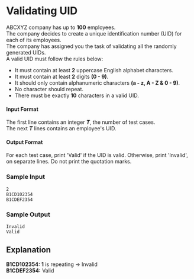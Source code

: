 # Validating UID
ABCXYZ company has up to **100** employees.
<br>The company decides to create a unique identification number (UID) for each of its employees.
<br>The company has assigned you the task of validating all the randomly generated UIDs.
<br>A valid UID must follow the rules below:
* It must contain at least **2** uppercase English alphabet characters.
* It must contain at least **2** digits **(0 - 9)**.
* It should only contain alphanumeric characters **(a - z, A - Z & 0 - 9)**.
* No character should repeat.
* There must be exactly **10** characters in a valid UID.
#### Input Format

The first line contains an integer ***T***, the number of test cases.
<br>The next ***T*** lines contains an employee's UID.

#### Output Format

For each test case, print 'Valid' if the UID is valid. Otherwise, print 'Invalid', on separate lines. Do not print the quotation marks.

### Sample Input
```
2
B1CD102354
B1CDEF2354
```
### Sample Output
```
Invalid
Valid
```
## Explanation

**B1CD102354: 1** is repeating → Invalid
<br>**B1CDEF2354:** Valid
